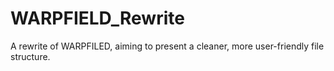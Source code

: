 # WARPFIELD_Rewrite
A rewrite of WARPFILED, aiming to present a cleaner, more user-friendly file structure.
